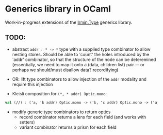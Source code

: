 # Generics library in OCaml

Work-in-progress extensions of the [Irmin.Type][irmin-type] generics library.

## TODO:

- abstract `addr : * -> *` type with a supplied type combinator to allow nesting
  stores. Should be able to 'count' the holes introduced by the 'addr'
  combinator, so that the structure of the node can be deteremined (essentially,
  we need to map it onto a (data, children list) pair -- or perhaps we
  should/must disallow data? recordifying)

- OR: lift type combinators to allow injection of the `addr` modality and
  require this injection

- Kleisli composition for `(*, * addr) Optic.mono`: 
```ocaml
val (//) : ('a, 'b addr) Optic.mono -> ('b, 'c addr) Optic.mono -> ('a, 'c addr) Optic.mono
```

- modify generic type combinators to return optics
  - record combinator returns a lens for each field (and works with setters)
  - variant combinator returns a prism for each field

[irmin-type]: https://github.com/mirage/irmin/blob/master/src/irmin/type.mli

